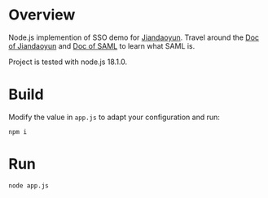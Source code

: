 # Overview

Node.js implemention of SSO demo for [Jiandaoyun](https://www.jiandaoyun.com/). Travel around the [Doc of Jiandaoyun](https://hc.jiandaoyun.com/open/11398) and  [Doc of SAML](http://docs.oasis-open.org/security/saml/Post2.0/sstc-saml-tech-overview-2.0.html) to learn what SAML is.

Project is tested with node.js 18.1.0.

# Build

Modify the value in `app.js` to adapt your configuration and run:

```shell
npm i
```

# Run

```shell
node app.js
```

